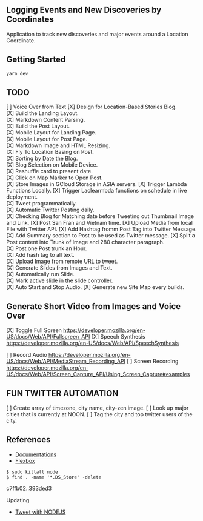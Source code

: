 ## Logging Events and New Discoveries by Coordinates
Application to track new discoveries and major events around a Location Coordinate.

## Getting Started
```bash
yarn dev
```

## TODO
[ ] Voice Over from Text
[X] Design for Location-Based Stories Blog.  
[X] Build the Landing Layout.  
[X] Markdown Content Parsing.      
[X] Build the Post Layout.   
[X] Mobile Layout for Landing Page.      
[X] Mobile Layout for Post Page.  
[X] Markdown Image and HTML Resizing.  
[X] Fly To Location Basing on Post.  
[X] Sorting by Date the Blog.  
[X] Blog Selection on Mobile Device.    
[X] Reshuffle card to present date.      
[X] Click on Map Marker to Open Post.  
[X] Store Images in GCloud Storage in ASIA servers.
[X] Trigger Lambda Functions Locally.
[X] Trigger Laclearmbda functions on schedule in live deployment.  
[X] Tweet programmatically.  
[X] Automatic Twitter Posting daily.  
[X] Checking Blog for Matching date before Tweeting out Thumbnail Image and Link. 
[X] Post San Fran and Vietnam time.
[X] Upload Media from local File with Twitter API.
[X] Add Hashtag fromm Post Tag into Twitter Message.  
[X] Add Summary section to Post to be used as Twitter message. 
[X] Split a Post content into Trunk of Image and 280 character paragraph.  
[X] Post one Post trunk an Hour.    
[X] Add hash tag to all text.  
[X] Upload Image from remote URL to tweet.  
[X] Generate Slides from Images and Text.  
[X] Automatically run Slide.  
[X] Mark active slide in the slide controller.  
[X] Auto Start and Stop Audio. 
[X] Generate new Site Map every builds.  

## Generate Short Video from Images and Voice Over
[X] Toggle Full Screen https://developer.mozilla.org/en-US/docs/Web/API/Fullscreen_API
[X] Speech Synthesis https://developer.mozilla.org/en-US/docs/Web/API/SpeechSynthesis

[ ] Record Audio https://developer.mozilla.org/en-US/docs/Web/API/MediaStream_Recording_API
[ ] Screen Recording https://developer.mozilla.org/en-US/docs/Web/API/Screen_Capture_API/Using_Screen_Capture#examples

## FUN TWITTER AUTOMATION
[ ] Create array of timezone, city name, city-zen image.
[ ] Look up major cities that is currently at NOON.
[ ] Tag the city and top twitter users of the city.

## References
- [Documentations](https://nextjs.org/docs)
- [Flexbox](https://flexbox.malven.co/)

```
$ sudo killall node
$ find . -name '*.DS_Store' -delete
```

c7ffb02..393ded3

Updating

- [Tweet with NODEJS](https://www.geeksforgeeks.org/tweet-using-node-js-and-twitter-api/)
